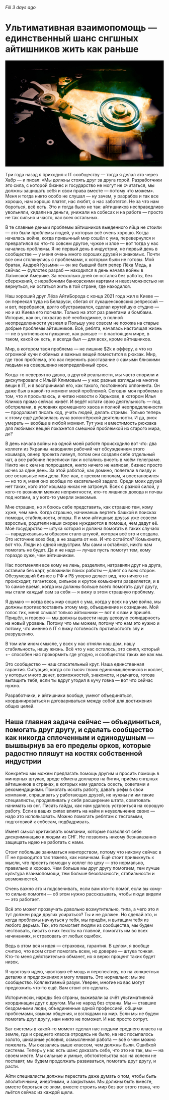 _Fill 3 days ago_

# Ультимативная взаимопомощь — единственный шанс снгшных айтишников жить как раньше

![img](preview.jpg)

Три года назад я приходил к IT сообществу — тогда я делал это через Хабр — и писал: «Мы должны стоять друг за друга горой. Разработчики это сила, с которой бизнес и государство не могут не считаться, мы должны защищать себя и свои права вместе — потому что можем». Меня и тогда никто особо не слушал — ну зачем, у разрабов и так все хорошо, нам хорошо платят, нас любят, о нас заботятся. Не за что нам бороться, всё есть. Это и тогда было не так: айтишников несправедливо увольняли, кидали на деньги, унижали на собесах и на работе — просто не так сильно и часто, как всех остальных. 

В те славные деньки проблемы айтишников выеденного яйца не стоили — это были проблемы людей, у которых всё очень хорошо. Когда началась война, когда привычный мир сошёл с ума, перевернулся и превратился во что-то совсем другое, чужое и злое — вот тогда у нас начались проблемы. Я не первый день в индустрии, не первый день в сообществе — у меня очень много хороших друзей и знакомых. Почти все они столкнулись с проблемами, к которым были не готовы. Мой братан, Андрей Кузьмин — он же бывший батл репер Лёха Медь, а сейчас — фуллстек разраб — находился в день начала войны в Латинской Америке. За несколько дней он остался без работы, без сбережений, с нерабочими банковскими картами и невозможностью ни вернуться, ни остаться жить в той стране, где находился.

Наш хороший друг Лёха АйтиБорода с конца 2021 года жил в Киеве — он переехал туда из Беларуси, сбегая от лукашенсковских репрессий — и вот, перебрался, долго обустраивался, сделал крутейшую студию — но и из Киева его погнали. Только на этот раз ракетами и бомбами. История, как он, похватав всё необходимое, в полной неопределенности уезжал в Польшу уже совсем не похожа на старые добрые проблемы айтишников. Всё, ребята, началась настоящая жизнь — не в уютненьком пузырике, как раньше — в настоящем мире, в таком, какой он есть, и всегда был — для всех, кроме айтишников.

Мир, в котором твоя проблема — не лишние $2k к офферу, а что из огромной кучи любимых и важных вещей поместится в рюкзак. Мир, где твоя проблема, это как пережить расставание с самыми близкими людьми на совершенно неопределённый срок. 

Когда-то невероятно давно, в другой реальности, мы часто спорили и дискутировали с Ильёй Климовым — у нас разные взгляды на многие вещи в IT, и я воспринимал его, как такого, постоянного оппонента. Он даже был в какой-то момент моей проблемой. Сегодня моя проблема в том, что я просыпаюсь, и читаю новости о Харькове, в котором Илья Климов прямо сейчас живёт. И ведёт кстати свою деятельность — под обстрелами, в условиях кромешного хаоса и полной неопределенности — продолжает писать код, учить людей, делать стримы. Только теперь к этому ещё добавилась куча волонтёрской деятельности. И да, риск умереть — вообще в любой момент. Тут уже и вместимость рюкзака для любимых вещей покажется смешной проблемкой из старого мира, да?

В день начала войны на одной моей работе происходило вот что: два коллеги из Украины наводнили рабочий чат обсуждением этого кошмара, овнер проекта ливнул, потом они создали себе отдельный чат, а все рабочие переписки так и остались висеть в моём телеграме. Никто ни с кем не попрощался, никто ничего не написал, бизнес просто исчез за один день. За этой работой, как домино, полетели в пизду и все остальные мои дела. Кое-как, с грехом пополам, я восстановился — но то я, меня оно вообще по касательной задело. Среди моих друзей нет таких, кого этот кошмар никак не затронул. Всех с разной силой, у кого-то возникли мелкие неприятности, кто-то лишился дохода и почвы под ногами, а у кого-то умерли знакомые. 

Мне страшно, но я боюсь себе представить, как страшно тем, кому хуже, чем мне. Когда страшно, начинаешь вертеть башкой в поисках помощи, стабильности, опоры. Я и мои айтишные друзья уже совсем взрослые, родители наши скорее нуждаются в помощи, чем дадут её. Моё государство — штука которая и должна помогать в таких случаях — парадоксальным образом стало штукой, которая всё это и создала. Это источник всех бед, а не защита от них. И что остаётся? Комьюнити, вот что. Люди из одной индустрии. Мы сами и остаёмся, никто нам помогать не будет. Да и не надо — лучше пусть помогут тем, кому гораздо хуже, чем айтишникам.

Нас поотменяли все кому не лень, разделили, натравили друг на друга, оставили без карт, усложнили поиск работы — давят со всех сторон. Обезумевший бизнес в РФ и РБ упорно делает вид, что ничего не происходит, гигантское, сильное и крутое комьюнити разделяется, и в то самое время, когда мы должны больше всего помогать друг другу, мы стали каждый сам за себя — я вижу в этом страшную проблему.

Я думаю — когда весь мир сошел с ума, когда у всех на уме война, мы должны противопоставить этому мир, объединение и созидание. Мой голос тих, меня слышат только айтишники — вот я к вам и пришёл. Пришёл, и говорю — мы должны вывести нашу цеховую солидарность на новый уровень. Потому что мы можем, потому что нам это нужно и потому, что именно в IT я вижу готовность противостоять злу и разрушению. 

В том или ином смысле, у всех у нас отняли наш дом, нашу стабильность, нашу жизнь. Всё что у нас осталось, это скилл, который +- способен нас прокормить где угодно, и сообщество таких же как мы.

Это сообщество — наш спасательный круг. Наша единственная гарантия. Ситуация, когда сто тысяч твоих единомышленников и коллег, у которых много денег, возможностей, знакомств, и рычагов, готова вытащить тебя, если ты вдруг угодил в кучу говна — вот что сейчас нужно.

Разработчики, и айтишники вообще, умеют объединяться, координироваться и договариваться между собой для достижения общих целей. 

## Наша главная задача сейчас — объединиться, помогать друг другу, и сделать сообщество как никогда сплоченным и единодушным — вышвырнув за его пределы орков, которые радостно пляшут на костях собственной индустрии

Конкретно мы можем предлагать помощь другим и просить помощь в минорных штуках, вроде обмена долларов на битки, приёма снгшных айтишников в странах, в которых нам удалось осесть, советами и рекомендациями. Помогать искать работу, давать рефы в свои компании, спрашивать у работающих друзей, не нужны ли им такие специалисты, продавливать у себя расширение штата, советовать нанимать из снг. Писать гайды, как нам удалось устроиться на хорошую работу. Если в ваших силах влиять на найм и неувольнение своих — надо это использовать. Можно помогать ребятам с тестовыми, подготовкой к собесам, подбадривать.

Имеет смысл критиковать компании, которые позволяют себе дискриминацию к людям из СНГ. Не позволять никому безнаказанно защищать идею не работать с нами. 

Стоит побольше заниматься менторством, потому что никому сейчас в IT не приходится так тяжело, как новичкам. Ещё стоит привыкнуть к мысли, что просить помощи у коллег по цеху — это нормально, правильно и хорошо. Чем больше мы друг другу помогаем, тем лучше культура взаимопомощи, тем больше безопасности, стабильности и возможностей.

Очень важно это и подсвечивать, если вам кто-то помог, если вы кому-то сильно помогли — об этом нужно рассказывать, чтобы люди видели — это работает.

Всё это может прозвучать довольно возмутительно, типа, а чего это я тут должен ради других усираться? Ты и не должен. Но сделай это, и когда проблемы начнуться у тебя, мы придём, и вытащим тебя из любого дерьма. Тех, кто помогает людям из сообщества, мы будем чествовать, писать о них тексты на главной, помогать им во всех начинаниях, и страховать от любых ошибок. 

Ведь в этом вся и идея — страховка, гарантия. В целом, я вообще считаю, что всем стоит помогать всем, но доверие — штука тонкая. Кто-то меня действительно обманет, но я верю: процент таких будет низок.

Я чувствую идею, чувствую её мощь и перспективу, но на конкретных деталях и предложениях я могу плавать. Это нормально: мы же сообщество. Коллективный разум. Уверен, многие из вас могут предложить что-то ещё. Вам стоит это сделать.

Исторически, народы без страны, выживали за счёт ультимативной координации друг с другом. Мы не народ без страны. Мы — ставшие бездомными люди, объединенные одной профессией, общими проблемами, языком общения, и взглядами на мир. Если мы не будем помогать друг другу, нам никто не поможет. И нас просто сотрут.

Баг системы в какой-то момент сделал нас людьми среднего класса на земле, где и среднего класса отродясь не было, на нас посыпалось золото, шикарные условия, осмысленная работа — всё о чем можно пожелать. Мы оказались выше классом, чем должны были. Ошибкой системы. Теперь у нас есть шанс доказать себе, что это не так, мы — на своем месте. Мы сильные и умные, обстоятельства нас на колени не поставят, мы будем продолжать развиваться, помогать друг другу, и расти.

Айти специалисты должны перестать даже думать о том, чтобы быть аполитичными, инертными, и закрытыми. Мы должны быть вместе, вместе бороться со злом, вместе строить мир без вот этого говна, что льётся сейчас из каждой щели.
